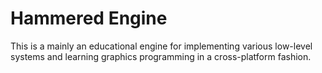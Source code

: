 # Hammered Engine 

This is a mainly an educational engine for implementing various low-level systems and learning graphics programming in a cross-platform fashion.
